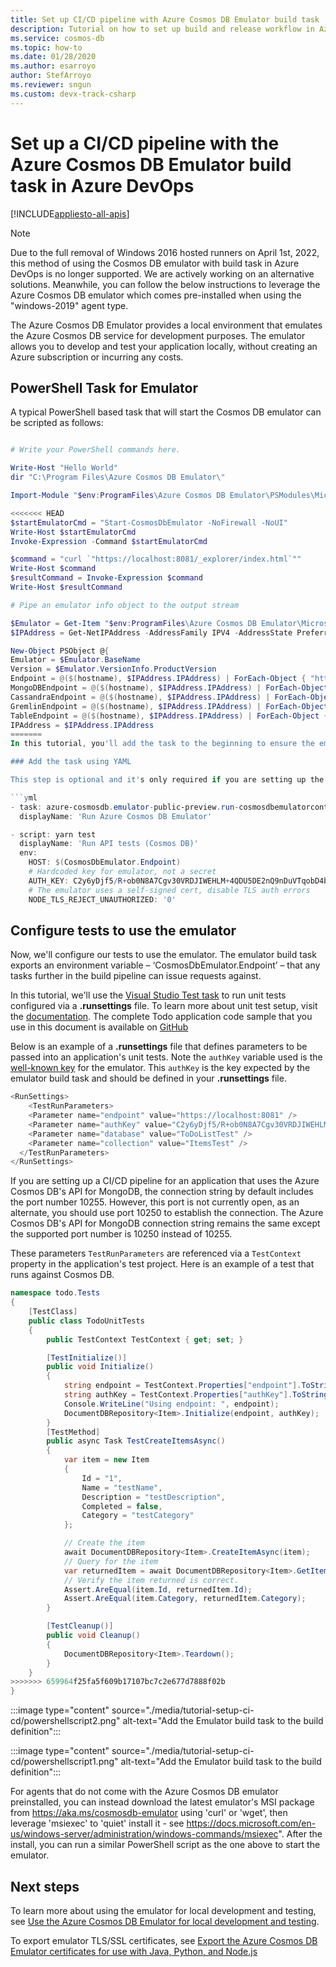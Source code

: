 ```yaml
---
title: Set up CI/CD pipeline with Azure Cosmos DB Emulator build task
description: Tutorial on how to set up build and release workflow in Azure DevOps using the Cosmos DB emulator build task
ms.service: cosmos-db
ms.topic: how-to
ms.date: 01/28/2020
ms.author: esarroyo
author: StefArroyo 
ms.reviewer: sngun
ms.custom: devx-track-csharp
---
```

# Set up a CI/CD pipeline with the Azure Cosmos DB Emulator build task in Azure DevOps
[!INCLUDE[appliesto-all-apis](includes/appliesto-all-apis.md)]

> [!NOTE]
> Due to the full removal of Windows 2016 hosted runners on April 1st, 2022, this method of using the Cosmos DB emulator with build task in Azure DevOps is no longer supported. We are actively working on an alternative solutions. Meanwhile, you can follow the below instructions to leverage the Azure Cosmos DB emulator which comes pre-installed when using the "windows-2019" agent type.

The Azure Cosmos DB Emulator provides a local environment that emulates the Azure Cosmos DB service for development purposes. The emulator allows you to develop and test your application locally, without creating an Azure subscription or incurring any costs.

## PowerShell Task for Emulator
A typical PowerShell based task that will start the Cosmos DB emulator can be scripted as follows:

```Powershell

# Write your PowerShell commands here.

Write-Host "Hello World"
dir "C:\Program Files\Azure Cosmos DB Emulator\"

Import-Module "$env:ProgramFiles\Azure Cosmos DB Emulator\PSModules\Microsoft.Azure.CosmosDB.Emulator"

<<<<<<< HEAD
$startEmulatorCmd = "Start-CosmosDbEmulator -NoFirewall -NoUI"
Write-Host $startEmulatorCmd
Invoke-Expression -Command $startEmulatorCmd

$command = "curl `"https://localhost:8081/_explorer/index.html`""
Write-Host $command
$resultCommand = Invoke-Expression $command
Write-Host $resultCommand

# Pipe an emulator info object to the output stream

$Emulator = Get-Item "$env:ProgramFiles\Azure Cosmos DB Emulator\Microsoft.Azure.Cosmos.Emulator.exe"
$IPAddress = Get-NetIPAddress -AddressFamily IPV4 -AddressState Preferred -PrefixOrigin Manual | Select-Object IPAddress

New-Object PSObject @{
Emulator = $Emulator.BaseName
Version = $Emulator.VersionInfo.ProductVersion
Endpoint = @($(hostname), $IPAddress.IPAddress) | ForEach-Object { "https://${_}:8081/" }
MongoDBEndpoint = @($(hostname), $IPAddress.IPAddress) | ForEach-Object { "mongodb://${_}:10255/" }
CassandraEndpoint = @($(hostname), $IPAddress.IPAddress) | ForEach-Object { "tcp://${_}:10350/" }
GremlinEndpoint = @($(hostname), $IPAddress.IPAddress) | ForEach-Object { "http://${_}:8901/" }
TableEndpoint = @($(hostname), $IPAddress.IPAddress) | ForEach-Object { "https://${_}:8902/" }
IPAddress = $IPAddress.IPAddress
=======
In this tutorial, you'll add the task to the beginning to ensure the emulator is available before our tests execute.

### Add the task using YAML

This step is optional and it's only required if you are setting up the CI/CD pipeline by using a YAML task. In such cases, you can define the YAML task as shown in the following code:

```yml
- task: azure-cosmosdb.emulator-public-preview.run-cosmosdbemulatorcontainer.CosmosDbEmulator@2
  displayName: 'Run Azure Cosmos DB Emulator'

- script: yarn test
  displayName: 'Run API tests (Cosmos DB)'
  env:
    HOST: $(CosmosDbEmulator.Endpoint)
    # Hardcoded key for emulator, not a secret
    AUTH_KEY: C2y6yDjf5/R+ob0N8A7Cgv30VRDJIWEHLM+4QDU5DE2nQ9nDuVTqobD4b8mGGyPMbIZnqyMsEcaGQy67XIw/Jw==
    # The emulator uses a self-signed cert, disable TLS auth errors
    NODE_TLS_REJECT_UNAUTHORIZED: '0'
```

## Configure tests to use the emulator

Now, we'll configure our tests to use the emulator. The emulator build task exports an environment variable – ‘CosmosDbEmulator.Endpoint’ – that any tasks further in the build pipeline can issue requests against. 

In this tutorial, we'll use the [Visual Studio Test task](https://github.com/Microsoft/azure-pipelines-tasks/blob/master/Tasks/VsTestV2/README.md) to run unit tests configured via a **.runsettings** file. To learn more about unit test setup, visit the [documentation](/visualstudio/test/configure-unit-tests-by-using-a-dot-runsettings-file?preserve-view=true&view=vs-2017). The complete Todo application code sample that you use in this document is available on [GitHub](https://github.com/Azure-Samples/cosmos-dotnet-core-todo-app)

Below is an example of a **.runsettings** file that defines parameters to be passed into an application's unit tests. Note the `authKey` variable used is the [well-known key](./local-emulator.md#authenticate-requests) for the emulator. This `authKey` is the key expected by the emulator build task and should be defined in your **.runsettings** file.

```csharp
<RunSettings>
    <TestRunParameters>
    <Parameter name="endpoint" value="https://localhost:8081" />
    <Parameter name="authKey" value="C2y6yDjf5/R+ob0N8A7Cgv30VRDJIWEHLM+4QDU5DE2nQ9nDuVTqobD4b8mGGyPMbIZnqyMsEcaGQy67XIw/Jw==" />
    <Parameter name="database" value="ToDoListTest" />
    <Parameter name="collection" value="ItemsTest" />
  </TestRunParameters>
</RunSettings>
```

If you are setting up a CI/CD pipeline for an application that uses the Azure Cosmos DB's API for MongoDB, the connection string by default includes the port number 10255. However, this port is not currently open, as an alternate, you should use port 10250 to establish the connection. The Azure Cosmos DB's API for MongoDB connection string remains the same except the supported port number is 10250 instead of 10255.

These parameters `TestRunParameters` are referenced via a `TestContext` property in the application's test project. Here is an example of a test that runs against Cosmos DB.

```csharp
namespace todo.Tests
{
    [TestClass]
    public class TodoUnitTests
    {
        public TestContext TestContext { get; set; }

        [TestInitialize()]
        public void Initialize()
        {
            string endpoint = TestContext.Properties["endpoint"].ToString();
            string authKey = TestContext.Properties["authKey"].ToString();
            Console.WriteLine("Using endpoint: ", endpoint);
            DocumentDBRepository<Item>.Initialize(endpoint, authKey);
        }
        [TestMethod]
        public async Task TestCreateItemsAsync()
        {
            var item = new Item
            {
                Id = "1",
                Name = "testName",
                Description = "testDescription",
                Completed = false,
                Category = "testCategory"
            };

            // Create the item
            await DocumentDBRepository<Item>.CreateItemAsync(item);
            // Query for the item
            var returnedItem = await DocumentDBRepository<Item>.GetItemAsync(item.Id, item.Category);
            // Verify the item returned is correct.
            Assert.AreEqual(item.Id, returnedItem.Id);
            Assert.AreEqual(item.Category, returnedItem.Category);
        }

        [TestCleanup()]
        public void Cleanup()
        {
            DocumentDBRepository<Item>.Teardown();
        }
    }
>>>>>>> 659964f25fa5f609b17107bc7c2e677d7888f02b
}
```

:::image type="content" source="./media/tutorial-setup-ci-cd/powershellscript2.png" alt-text="Add the Emulator build task to the build definition":::

:::image type="content" source="./media/tutorial-setup-ci-cd/powershellscript1.png" alt-text="Add the Emulator build task to the build definition":::

For agents that do not come with the Azure Cosmos DB emulator preinstalled, you can instead download the latest emulator's MSI package from https://aka.ms/cosmosdb-emulator using 'curl' or 'wget', then leverage 'msiexec' to 'quiet' install it - see https://docs.microsoft.com/en-us/windows-server/administration/windows-commands/msiexec". After the install, you can run a similar PowerShell script as the one above to start the emulator.

## Next steps

To learn more about using the emulator for local development and testing, see [Use the Azure Cosmos DB Emulator for local development and testing](./local-emulator.md).

To export emulator TLS/SSL certificates, see [Export the Azure Cosmos DB Emulator certificates for use with Java, Python, and Node.js](./local-emulator-export-ssl-certificates.md)